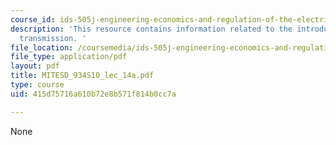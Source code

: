 ```yaml
---
course_id: ids-505j-engineering-economics-and-regulation-of-the-electric-power-sector-spring-2010
description: 'This resource contains information related to the introduction of electricity
  transmission. '
file_location: /coursemedia/ids-505j-engineering-economics-and-regulation-of-the-electric-power-sector-spring-2010/415d75716a610b72e8b571f814b0cc7a_MITESD_934S10_lec_14a.pdf
file_type: application/pdf
layout: pdf
title: MITESD_934S10_lec_14a.pdf
type: course
uid: 415d75716a610b72e8b571f814b0cc7a

---
```

None